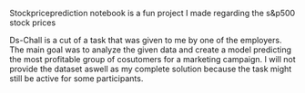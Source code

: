Stockpriceprediction notebook is a fun project I made regarding the s&p500 stock prices

Ds-Chall is a cut of a task that was given to me by one of the employers.
The main goal was to analyze the given data and create a model predicting the most profitable group of cosutomers
for a marketing campaign. I will not provide the dataset aswell as my complete solution because the task might still be active for some participants.
